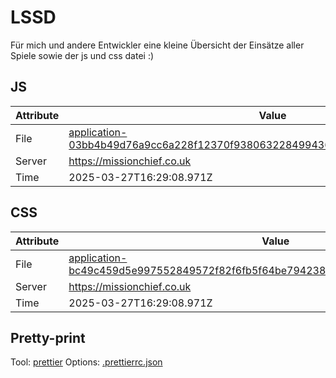 # LSSD

Für mich und andere Entwickler eine kleine Übersicht der Einsätze aller Spiele sowie der js und css datei :)

<!-- automated -->

## JS

| Attribute | Value                                                                                                                                                                                                |
| --------- | ---------------------------------------------------------------------------------------------------------------------------------------------------------------------------------------------------- |
| File      | [application-03bb4b49d76a9cc6a228f12370f938063228499436cea1d1e8d6d07d5a52bbea.js](https://missionchief.co.uk/assets/application-03bb4b49d76a9cc6a228f12370f938063228499436cea1d1e8d6d07d5a52bbea.js) |
| Server    | https://missionchief.co.uk                                                                                                                                                                           |
| Time      | 2025-03-27T16:29:08.971Z                                                                                                                                                                             |

## CSS

| Attribute | Value                                                                                                                                                                                                  |
| --------- | ------------------------------------------------------------------------------------------------------------------------------------------------------------------------------------------------------ |
| File      | [application-bc49c459d5e997552849572f82f6fb5f64be794238e256b2ba7a8351e1c000b3.css](https://missionchief.co.uk/assets/application-bc49c459d5e997552849572f82f6fb5f64be794238e256b2ba7a8351e1c000b3.css) |
| Server    | https://missionchief.co.uk                                                                                                                                                                             |
| Time      | 2025-03-27T16:29:08.971Z                                                                                                                                                                               |

## Pretty-print

Tool: [prettier](https://prettier.io)
Options: [.prettierrc.json](./.prettierrc.json)

<!-- /automated -->
